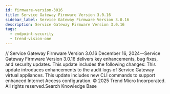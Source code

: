 ```yaml
---
id: firmware-version-3016
title: Service Gateway Firmware Version 3.0.16
sidebar_label: Service Gateway Firmware Version 3.0.16
description: Service Gateway Firmware Version 3.0.16
tags:
  - endpoint-security
  - trend-vision-one
---
```


/*<![CDATA[*/ $('#title').html($('meta[name=map-description]').attr('content')); /*]]>*/ Service Gateway Firmware Version 3.0.16 December 16, 2024—Service Gateway Firmware Version 3.0.16 delivers key enhancements, bug fixes, and security updates. This update includes the following changes: This update introduces enhancements to the audit logs of Service Gateway virtual appliances. This update includes new CLI commands to support enhanced Internet Access configuration. © 2025 Trend Micro Incorporated. All rights reserved.Search Knowledge Base